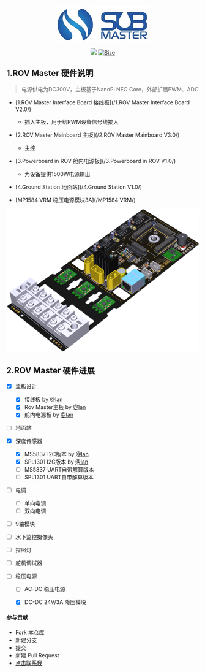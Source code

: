 <p align="center">
  <img src="/doc/pictures/SubMaster-logo.jpg"/>
</p>


<p align="center">
  <a href="https://www.altium.com/"><img src="https://img.shields.io/badge/tool-Altuim Designer-brigreen.svg?style=flat-square"></a>
  <a href="https://img.shields.io"><img src="https://img.shields.io/github/repo-size/ROV-Master/rovmaster-hardware?style=flat-square" alt="Size"></a>
</p>



## 1.ROV Master 硬件说明

> 电源供电为DC300V，主板基于NanoPi NEO Core，外部扩展PWM、ADC

- [1.ROV Master Interface Board 接线板](/1.ROV Master Interface Board V2.0/)
	- 插入主板，用于给PWM设备信号线接入
	
- [2.ROV Master Mainboard 主板](/2.ROV Master Mainboard V3.0/)
	- 主控
	
- [3.Powerboard in ROV 舱内电源板](/3.Powerboard in ROV V1.0/)
	- 为设备提供1500W电源输出
	
- [4.Ground Station 地面站](/4.Ground Station V1.0/)

- [MP1584 VRM 稳压电源模块3A](/MP1584 VRM/)

![主板](doc/pictures/ROV-Master-Mainboard-V1.0.png)

## 2.ROV Master 硬件进展

- [x] 主板设计
	- [x] 接线板 by [@Ian](https://github.com/zengwangfa)
    - [x] Rov Master主板 by [@Ian](https://github.com/zengwangfa)	
	- [x] 舱内电源板 by [@Ian](https://github.com/Hyf338)

- [ ] 地面站

- [x] 深度传感器
	- [x] MS5837 I2C版本 by [@Ian](https://github.com/zengwangfa)	
	- [x] SPL1301 I2C版本 by [@Ian](https://github.com/zengwangfa)		 
	- [ ] MS5837 UART自带解算版本
	- [ ] SPL1301 UART自带解算版本	

- [ ] 电调
	- [ ] 单向电调
	- [ ] 双向电调
	
- [ ] 9轴模块

- [ ] 水下监控摄像头

- [ ] 探照灯

- [ ] 舵机调试器	
	
- [ ] 稳压电源
	- [ ] AC-DC 稳压电源
	- [x] DC-DC 24V/3A 降压模块
	
	

	
#### 参与贡献
- Fork 本仓库
- 新建分支
- 提交
- 新建 Pull Request
- [点击联系我](Mailto:zengwangfa@outlook.com)